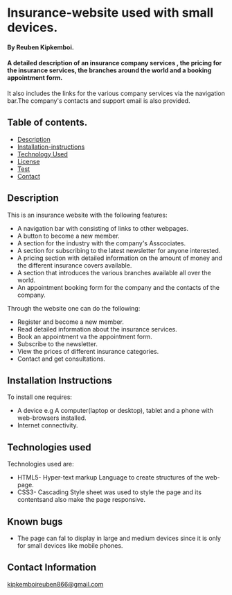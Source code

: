 # Insurance-website used with small devices.

#### **By Reuben Kipkemboi.**

#### <p> A detailed description of an insurance company services , the pricing for the insurance services, the branches around the world and a booking appointment form.
It also includes the links for the various company services via the navigation bar.The company's contacts and support email is also provided.</p>
 

## Table of contents.

+ [Description](#description)
+ [Installation-instructions](#Installation-instructions)
+ [Technology Used](#technology-used)
+ [License](#license-Information)
+ [Test](#instructions-on-running-tests)
+ [Contact](#contact-information)

## Description

This is an insurance website with the following features:
* A navigation bar with consisting of links to other webpages.
* A button to become a new member.
* A section for the industry with the company's Asscociates.
* A section for subscribing to the latest newsletter for anyone interested.
* A pricing section with detailed information on the amount of money and the different insurance covers available.
* A section that introduces the various branches available all over the world.
* An appointment booking form for the company and the contacts of the company.

 Through the website one can do the following:
 + Register and become a new member.
 + Read detailed information about the insurance services.
 + Book an appointment va the appointment form.
 + Subscribe to the newsletter.
 + View the prices of different insurance categories.
 + Contact and get consultations.

## Installation Instructions

To install one requires:
* A device e.g A computer(laptop or desktop), tablet and a phone with web-browsers installed.
* Internet connectivity. 

## Technologies used
Technologies used are:
* HTML5- Hyper-text markup Language to create structures of the web-page.
* CSS3- Cascading Style sheet was used to style the page and its contentsand also make the page responsive.

## Known bugs

+ The page can fal to display in large and medium devices since it is only for small devices like mobile phones.
## Contact Information
<kipkemboireuben866@gmail.com>

